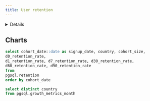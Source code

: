 ```yaml
---
title: User retention
---
```


<Details title='Definitions'>

Earlier in User Growth we briefly looked at the distribution of retained users over a period of 3 months from Mar to Jun. Here we explore user retention rate in greater details.

<span style="font-size:15px;">We define user retention rate as follows: </span>

<br><br>

<span style="font-style: italic; font-size:14px;"> Retention = (Users_END - Users_NEW)x100/(Users_START)</span>

<br><br>

<ul>
  <li><span style="font-size:11px;">Users_END = number of Users at the end of the time period </span></li>
  <li><span style="font-size:11px;">Users_NEW = number of Users who signup during the period</span></li>
  <li><span style="font-size:11px;">Users_START = number of Users at the start of the period</span></li>
</ul>

<br>

Here, we assign users into different cohorts according to their signup date. We then look at the number of users that remained in their respective cohorts at different time periods, e.g. 7 days, 1 month, 2 months etc.

</Details>

## Charts

<DataTable data={retention}>
    <Column id=signup_date/>
	<Column id=country/>
    <Column id=d0_retention_rate title="Day0 Retention Rate" contentType=bar barColor=#D76C82/>
	<Column id=d1_retention_rate title="Day1 Retention Rate" contentType=bar barColor=#FEC5F6/>
  	<Column id=d7_retention_rate title="Day7 Retention Rate" contentType=bar barColor=#DC8BE0/>
  	<Column id=d30_retention_rate title="Day30 Retention Rate" contentType=bar barColor=#DB8DD0/> 
    <Column id=d60_retention_rate title="Day60 Retention Rate" contentType=bar barColor=#C562AF/>
    <Column id=d90_retention_rate title="Day90 Retention Rate" contentType=bar barColor=#B33791/>

</DataTable>


```sql retention
select cohort_date::date as signup_date, country, cohort_size, 
d0_retention_rate,
d1_retention_rate, d7_retention_rate, d30_retention_rate, 
d60_retention_rate, d90_retention_rate 
from 
pgsql.retention
order by cohort_date
```

```sql countries
select distinct country
from pgsql.growth_metrics_month
```

<!-- dont parametrize -->